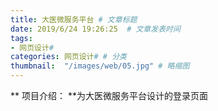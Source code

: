 ```yaml
---
title: 大医微服务平台 # 文章标题  
date: 2019/6/24 19:26:25  # 文章发表时间
tags:
- 网页设计#
categories: 网页设计# # 分类
thumbnail:  "/images/web/05.jpg" # 略缩图
---
```

** 项目介绍： **为大医微服务平台设计的登录页面
